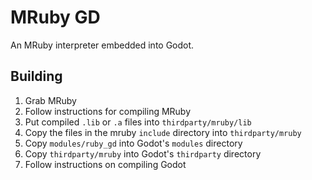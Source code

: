 # MRuby GD
An MRuby interpreter embedded into Godot.

## Building

1. Grab MRuby
2. Follow instructions for compiling MRuby
3. Put compiled `.lib` or `.a` files into `thirdparty/mruby/lib`
4. Copy the files in the mruby `include` directory into `thirdparty/mruby`
5. Copy `modules/ruby_gd` into Godot's `modules` directory
6. Copy `thirdparty/mruby` into Godot's `thirdparty` directory
7. Follow instructions on compiling Godot

